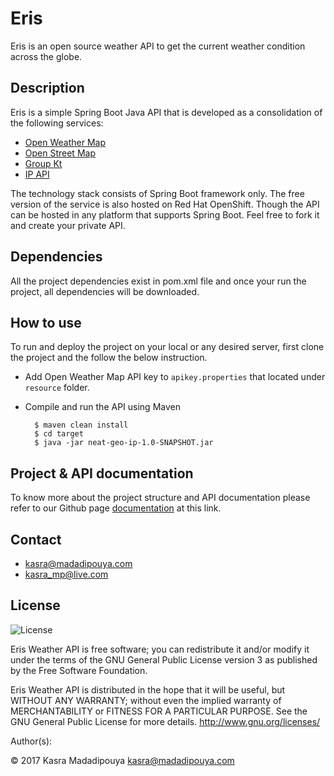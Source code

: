 # Eris

Eris is an open source weather API to get the current weather condition across the globe.

## Description
Eris is a simple Spring Boot Java API that is developed as a consolidation of the following services:
- [Open Weather Map](https://openweathermap.org/)
- [Open Street Map](http://openstreetmap.org/)
- [Group Kt](http://www.groupkt.com/post/f2129b88/services.htm)
- [IP API](http://ip-api.com/)

The technology stack consists of Spring Boot framework only. The free version of the service is also hosted on Red Hat OpenShift. Though the API can be hosted in any platform that supports Spring Boot. Feel free to fork it and create your private API.

## Dependencies
All the project dependencies exist in pom.xml file and once your run the project, all dependencies will be downloaded.

## How to use
To run and deploy the project on your local or any desired server, first clone the project and the follow the below instruction.
- Add Open Weather Map API key to `apikey.properties` that located under `resource` folder.
- Compile and run the API using Maven

        $ maven clean install
        $ cd target
        $ java -jar neat-geo-ip-1.0-SNAPSHOT.jar

## Project & API documentation
To know more about the project structure and API documentation please refer to our Github page [documentation](http://eris.madadipouya.com/#apicall) at this link.

## Contact
* kasra@madadipouya.com
* kasra_mp@live.com

## License
<p>
<img src="https://www.gnu.org/graphics/gplv3-127x51.png" alt="License"/>
</p>
Eris Weather API is free software; you can redistribute it and/or modify
it under the terms of the GNU General Public License version 3
as published by the Free Software Foundation.

Eris Weather API is distributed in the hope that it will be useful,
but WITHOUT ANY WARRANTY; without even the implied warranty of
MERCHANTABILITY or FITNESS FOR A PARTICULAR PURPOSE.  See the
GNU General Public License for more details.  <http://www.gnu.org/licenses/>

Author(s):

© 2017 Kasra Madadipouya <kasra@madadipouya.com>

